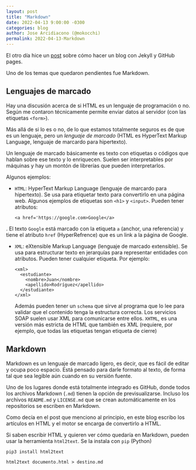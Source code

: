 ```yaml
---
layout: post
title: "Markdown"
date: 2022-04-13 9:00:00 -0300
categories: blog
author: Jose Arcidiacono (@mokocchi)
permalink: 2022-04-13-Markdown
---
```


El otro día hice un [post](2022-04-08-Blog-Jekyll) sobre cómo hacer un blog con Jekyll y GitHub pages.

Uno de los temas que quedaron pendientes fue Markdown.

## Lenguajes de marcado

Hay una discusión acerca de si HTML es un lenguaje de programación o no. Según me contaron técnicamente permite enviar datos al servidor (con las etiquetas `<form>`).

Más allá de si lo es o no, de lo que estamos totalmente seguros es de que es un lenguaje, pero un *lenguaje de marcado* (HTML es HyperText Markup Language, lenguaje de marcardo para hipertexto).

Un lenguaje de marcado básicamente es texto con etiquetas o códigos que hablan sobre ese texto y lo enriquecen. Suelen ser interpretables por máquinas y hay un montón de librerías que pueden interpretarlos.

Algunos ejemplos:
- `HTML`: HyperText Markup Language (lenguaje de marcardo para hipertexto). Se usa para etiquetar texto para convertirlo en una página web. Algunos ejemplos de etiquetas son `<h1>` y `<input>`. Pueden tener atributos: 

  ```
  <a href='https://google.com>Google</a>
  ```

. El texto `Google` está marcado con la etiqueta `a` (anchor, una referencia) y tiene el atributo `href` (HyperRefrence) que es un link a la página de Google.
- `XML`: eXtensible Markup Language (lenguaje de marcado extensible). Se usa para estructurar texto en jerarquías para representar entidades con atributos. Pueden tener cualquier etiqueta. Por ejemplo:
  ``` 
  <xml>
    <estudiante>
      <nombre>Juan</nombre>
      <apellido>Rodríguez</apellido>
    </estudiante>
  </xml>
  ```
  Además pueden tener un `schema` que sirve al programa que lo lee para validar que el contenido tenga la estructura correcta. Los servicios SOAP suelen usar XML para comunicarse entre ellos. `XHTML`, es una versión más estricta de HTML que también es XML (requiere, por ejemplo, que todas las etiquetas tengan etiqueta de cierre)

## Markdown

Markdown es un lenguaje de marcado ligero, es decir, que es fácil de editar y ocupa poco espacio. Está pensado para darle formato al texto, de forma tal que sea legible aún cuando en su versión fuente.

Uno de los lugares donde está totalmente integrado es GitHub, donde todos los archivos Markdown (`.md`) tienen la opción de previsualizarse. Incluso los archivos `README.md` y `LICENSE.md` que se crean automáticamente en los repositorios se escriben en Markdown. 

Como decía en el post que menciono al principio, en este blog escribo los artículos en HTML y el motor se encarga de convertirlo a HTML.

Si saben escribir HTML y quieren ver cómo quedaría en Markdown, pueden usar la herramienta `html2text`. Se la instala con `pip` (Python)

```
pip3 install html2text

html2text documento.html > destino.md
```

